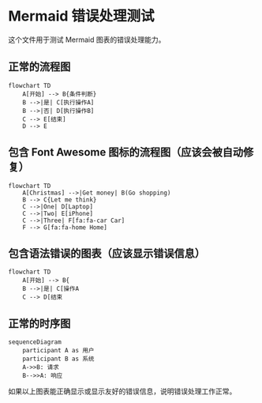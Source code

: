# Mermaid 错误处理测试

这个文件用于测试 Mermaid 图表的错误处理能力。

## 正常的流程图
```mermaid
flowchart TD
    A[开始] --> B{条件判断}
    B -->|是| C[执行操作A]
    B -->|否| D[执行操作B]
    C --> E[结束]
    D --> E
```

## 包含 Font Awesome 图标的流程图（应该会被自动修复）
```mermaid
flowchart TD
    A[Christmas] -->|Get money| B(Go shopping)
    B --> C{Let me think}
    C -->|One| D[Laptop]
    C -->|Two| E[iPhone]
    C -->|Three| F[fa:fa-car Car]
    F --> G[fa:fa-home Home]
```

## 包含语法错误的图表（应该显示错误信息）
```mermaid
flowchart TD
    A[开始] --> B{
    B -->|是| C[操作A
    C --> D[结束
```

## 正常的时序图
```mermaid
sequenceDiagram
    participant A as 用户
    participant B as 系统
    A->>B: 请求
    B-->>A: 响应
```

如果以上图表能正确显示或显示友好的错误信息，说明错误处理工作正常。
